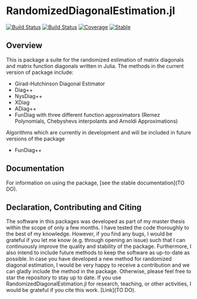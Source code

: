 # RandomizedDiagonalEstimation.jl

[![Build Status](https://travis-ci.com/niclaspopp/MultivariateDiscretization.jl.svg?branch=master)](https://travis-ci.com/niclaspopp/MultivariateDiscretization.jl)
[![Build Status](https://ci.appveyor.com/api/projects/status/github/niclaspopp/MultivariateDiscretization.jl?svg=true)](https://ci.appveyor.com/project/niclaspopp/MultivariateDiscretization-jl)
[![Coverage](https://codecov.io/gh/niclaspopp/MultivariateDiscretization.jl/branch/master/graph/badge.svg)](https://codecov.io/gh/niclaspopp/MultivariateDiscretization.jl)
[![Stable](https://img.shields.io/badge/docs-stable-blue.svg)](https://github.com/niclaspopp/MultivariateDiscretization.jl/blob/master/MultivariateDiscretization/Doc%20v0.1.0.ipynb)
<br/>

## Overview

This is package a suite for the randomized estimation of matrix diagonals and matrix function diagonals written in Julia. The methods in the current version of  package
include:

- Girad-Hutchinson Diagonal Estimator
- Diag++
- NysDiag++
- XDiag
- ADiag++
- FunDiag with three different function approximators (Remez Polynomials, Chebyshevs interpolants and Arnoldi Approximations)

Algorithms which are currently in development and will be included in future versions of the package

- FunDiag++

## Documentation

For information on using the package,
[see the stable documentation](TO DO).

## Declaration, Contributing and Citing

The software in this packages was developed as part of my master thesis within the scope of only a few months. I have tested the code thoroughly to the best of my knowledge. However, if you find any bugs, I would be grateful if you let me know (e.g. through opening an issue) such that I can continuously improve the quality and stability of the package. Furthermore, I also intend to include future methods to keep the software as up-to-date as possible. In case you have developed a new method for randomized diagonal estimation, I would be very happy to receive a contribution and we can gladly include the method in the package. Otherwise, please feel free to star the repository to stay up to date. If you use RandomizedDiagonalEstimation.jl for research, teaching, or other activities, I would be grateful if you cite this work. [Link](TO DO).
